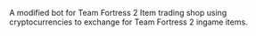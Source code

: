 A modified bot for Team Fortress 2 Item trading shop using cryptocurrencies to exchange for Team Fortress 2 ingame items.
